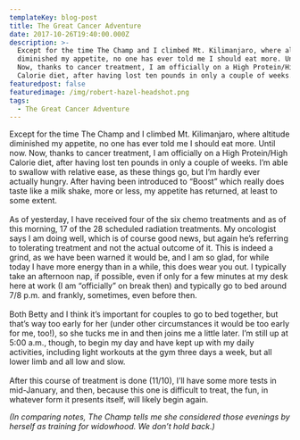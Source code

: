 ```yaml
---
templateKey: blog-post
title: The Great Cancer Adventure
date: 2017-10-26T19:40:00.000Z
description: >-
  Except for the time The Champ and I climbed Mt. Kilimanjaro, where altitude
  diminished my appetite, no one has ever told me I should eat more. Until now.
  Now, thanks to cancer treatment, I am officially on a High Protein/High
  Calorie diet, after having lost ten pounds in only a couple of weeks.
featuredpost: false
featuredimage: /img/robert-hazel-headshot.png
tags:
  - The Great Cancer Adventure
---
```

Except for the time The Champ and I climbed Mt. Kilimanjaro, where altitude diminished my appetite, no one has ever told me I should eat more. Until now. Now, thanks to cancer treatment, I am officially on a High Protein/High Calorie diet, after having lost ten pounds in only a couple of weeks. I’m able to swallow with relative ease, as these things go, but I’m hardly ever actually hungry. After having been introduced to “Boost” which really does taste like a milk shake, more or less, my appetite has returned, at least to some extent.\
\
As of yesterday, I have received four of the six chemo treatments and as of this morning, 17 of the 28 scheduled radiation treatments. My oncologist says I am doing well, which is of course good news, but again he’s referring to tolerating treatment and not the actual outcome of it. This is indeed a grind, as we have been warned it would be, and I am so glad, for while today I have more energy than in a while, this does wear you out. I typically take an afternoon nap, if possible, even if only for a few minutes at my desk here at work (I am “officially” on break then) and typically go to bed around 7/8 p.m. and frankly, sometimes, even before then.\
\
Both Betty and I think it’s important for couples to go to bed together, but that’s way too early for her (under other circumstances it would be too early for me, too!), so she tucks me in and then joins me a little later. I’m still up at 5:00 a.m., though, to begin my day and have kept up with my daily activities, including light workouts at the gym three days a week, but all lower limb and all low and slow.\
\
After this course of treatment is done (11/10), I’ll have some more tests in mid-January, and then, because this one is difficult to treat, the fun, in whatever form it presents itself, will likely begin again.

*(In comparing notes, The Champ tells me she considered those evenings by herself as training for widowhood. We don’t hold back.)*
